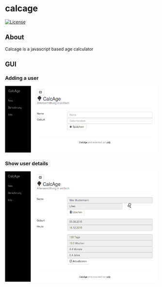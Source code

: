 calcage
=======
[![License](https://img.shields.io/badge/license-GPL3-brightgreen.svg)](LICENSE)

## About
Calcage is a javascript based age calculator

## GUI
### Adding a user
![AddingUser](https://raw.githubusercontent.com/yafp/calcage/master/doc/ss_AddUser.png)


### Show user details
![ShowAge](https://raw.githubusercontent.com/yafp/calcage/master/doc/ss_AgeCalculation.png)

